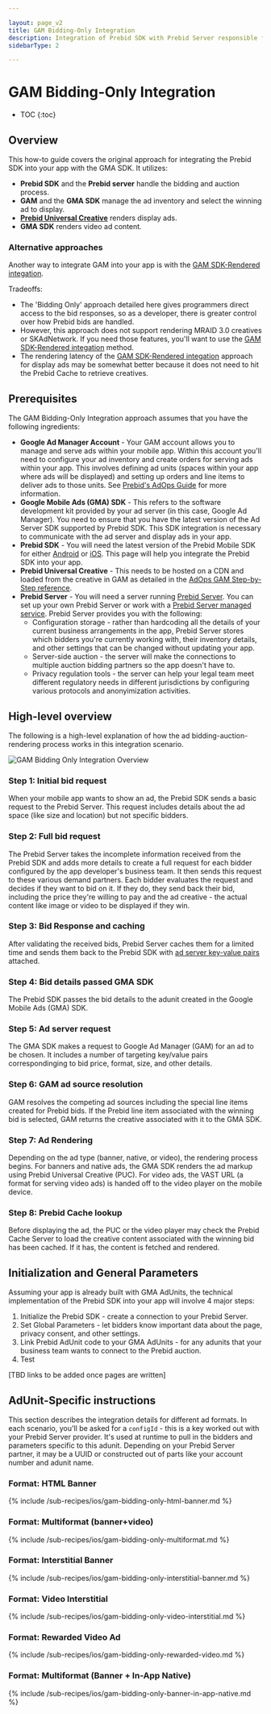 ```yaml
---

layout: page_v2
title: GAM Bidding-Only Integration
description: Integration of Prebid SDK with Prebid Server responsible for bidding only while Google Ad Manager handles rendering.
sidebarType: 2

---
```


# GAM Bidding-Only Integration

* TOC
{:toc}

## Overview

This how-to guide covers the original approach for integrating the Prebid SDK into your app with the GMA SDK. It utilizes:

- **Prebid SDK** and the **Prebid server** handle the bidding and auction process.
- **GAM** and the **GMA SDK** manage the ad inventory and select the winning ad to display.
- [**Prebid Universal Creative**](/overview/prebid-universal-creative.html) renders display ads.
- **GMA SDK** renders video ad content.

### Alternative approaches

Another way to integrate GAM into your app is with the [GAM SDK-Rendered integation](TBD). 

Tradeoffs:

- The 'Bidding Only' approach detailed here gives programmers direct access to the bid responses, so as a developer, there is greater control over how Prebid bids are handled. 
- However, this approach does not support rendering MRAID 3.0 creatives or SKAdNetwork. If you need those features, you'll want to use the [GAM SDK-Rendered integation](TBD) method.
- The rendering latency of the [GAM SDK-Rendered integation](TBD) approach for display ads may be somewhat better because it does not need to hit the Prebid Cache to retrieve creatives.

## Prerequisites

The GAM Bidding-Only Integration approach assumes that you have the following ingredients:

- **Google Ad Manager Account** - Your GAM account allows you to manage and serve ads within your mobile app. Within this account you'll need to configure your ad inventory and create orders for serving ads within your app. This involves defining ad units (spaces within your app where ads will be displayed) and setting up orders and line items to deliver ads to those units. See [Prebid's AdOps Guide](/adops/before-you-start.html) for more information.
- **Google Mobile Ads (GMA) SDK** - This refers to the software development kit provided by your ad server (in this case, Google Ad Manager). You need to ensure that you have the latest version of the Ad Server SDK supported by Prebid SDK. This SDK integration is necessary to communicate with the ad server and display ads in your app.
- **Prebid SDK** - You will need the latest version of the Prebid Mobile SDK for either [Android](/prebid/prebid-mobile-android) or [iOS](/prebid/prebid-mobile-ios). This page will help you integrate the Prebid SDK into your app.
- **Prebid Universal Creative** - This needs to be hosted on a CDN and loaded from the creative in GAM as detailed in the [AdOps GAM Step-by-Step reference](/adops/gam-creative-banner-sbs.html).
- **Prebid Server** - You will need a server running [Prebid Server](/prebid-server/use-cases/pbs-sdk.html). You can set up your own Prebid Server or work with a [Prebid Server managed service](https://prebid.org/managed-services/). Prebid Server provides you with the following:
    - Configuration storage - rather than hardcoding all the details of your current business arrangements in the app, Prebid Server stores which bidders you're currently working with, their inventory details, and other settings that can be changed without updating your app.
    - Server-side auction - the server will make the connections to multiple auction bidding partners so the app doesn't have to.
    - Privacy regulation tools - the server can help your legal team meet different regulatory needs in different jurisdictions by configuring various protocols and anonyimization activities.

## High-level overview

The following is a high-level explanation of how the ad bidding-auction-rendering process works in this integration scenario.

![GAM Bidding Only Integration Overview](https://docs.prebid.org/assets/images/prebid-mobile/prebid-in-app-bidding-overview-prebid-original.png)

### Step 1: Initial bid request

When your mobile app wants to show an ad, the Prebid SDK sends a basic request to the Prebid Server. This request includes details about the ad space (like size and location) but not specific bidders.

### Step 2: Full bid request

The Prebid Server takes the incomplete information received from the Prebid SDK and adds more details to create a full request for each bidder configured by the app developer's business team. It then sends this request to these various demand partners. Each bidder evaluates the request and decides if they want to bid on it. If they do, they send back their bid, including the price they're willing to pay and the ad creative - the actual content like image or video to be displayed if they win.

### Step 3: Bid Response and caching

After validating the received bids, Prebid Server caches them for a limited time and sends them back to the Prebid SDK with [ad server key-value pairs](/adops/key-values.html) attached.

### Step 4: Bid details passed GMA SDK

The Prebid SDK passes the bid details to the adunit created in the Google Mobile Ads (GMA) SDK.

### Step 5: Ad server request

The GMA SDK makes a request to Google Ad Manager (GAM) for an ad to be chosen. It includes a number of targeting key/value pairs correspondinging to bid price, format, size, and other details.

### Step 6: GAM ad source resolution

GAM resolves the competing ad sources including the special line items created for Prebid bids. If the Prebid line item associated with the winning bid is selected, GAM returns the creative associated with it to the GMA SDK. 

### Step 7: Ad Rendering

Depending on the ad type (banner, native, or video), the rendering process begins. For banners and native ads, the GMA SDK renders the ad markup using Prebid Universal Creative (PUC). For video ads, the VAST URL (a format for serving video ads) is handed off to the video player on the mobile device.

### Step 8: Prebid Cache lookup

Before displaying the ad, the PUC or the video player may check the Prebid Cache Server to load the creative content associated with the winning bid has been cached. If it has, the content is fetched and rendered.

## Initialization and General Parameters

Assuming your app is already built with GMA AdUnits, the technical implementation of the Prebid SDK into your app will involve 4 major steps:

1. Initialize the Prebid SDK - create a connection to your Prebid Server.
2. Set Global Parameters - let bidders know important data about the page, privacy consent, and other settings.
3. Link Prebid AdUnit code to your GMA AdUnits - for any adunits that your business team wants to connect to the Prebid auction.
4. Test

[TBD links to be added once pages are written]

## AdUnit-Specific instructions

This section describes the integration details for different ad formats. In each scenario, you'll be asked for a `configId` - this is a key worked out with your Prebid Server provider. It's used at runtime to pull in the bidders and parameters specific to this adunit. Depending on your Prebid Server partner, it may be a UUID or constructed out of parts like your account number and adunit name.

### Format: HTML Banner

{% include /sub-recipes/ios/gam-bidding-only-html-banner.md %}

### Format: Multiformat (banner+video)

{% include /sub-recipes/ios/gam-bidding-only-multiformat.md %}

### Format: Interstitial Banner

{% include /sub-recipes/ios/gam-bidding-only-interstitial-banner.md %}

### Format: Video Interstitial

{% include /sub-recipes/ios/gam-bidding-only-video-interstitial.md %}

### Format: Rewarded Video Ad

{% include /sub-recipes/ios/gam-bidding-only-rewarded-video.md %}

### Format: Multiformat (Banner + In-App Native) 

{% include /sub-recipes/ios/gam-bidding-only-banner-in-app-native.md %}
